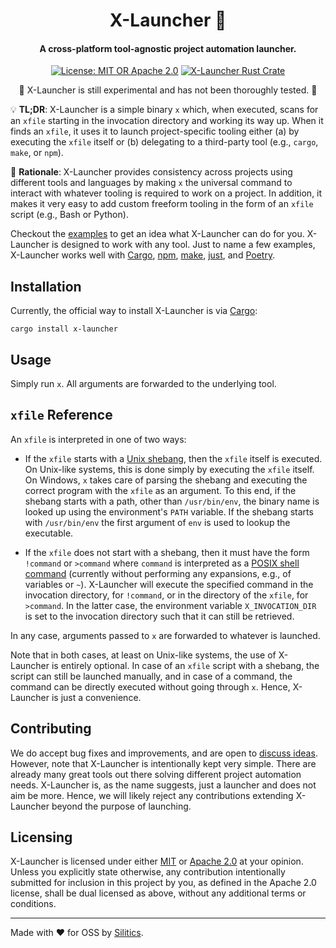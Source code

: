 <h1 align="center">
    X-Launcher 🚀
</h1>
<h4 align="center">
    A cross-platform tool-agnostic project automation launcher.
</h4>
<p align="center">
  <a href="https://github.com/silitics/x-launcher#licensing"><img alt="License: MIT OR Apache 2.0" src="https://img.shields.io/crates/l/x-launcher"></a>
  <a href="https://crates.io/crates/x-launcher"><img alt="X-Launcher Rust Crate" src="https://img.shields.io/crates/v/x-launcher?label=crates.io"></a>  
</p>
<p align="center">
  🚧 X-Launcher is still experimental and has not been thoroughly tested. 🚧
</p>

💡 **TL;DR**: X-Launcher is a simple binary `x` which, when executed, scans for an `xfile` starting in the invocation directory and working its way up. When it finds an `xfile`, it uses it to launch project-specific tooling either (a) by executing the `xfile` itself or (b) delegating to a third-party tool (e.g., `cargo`, `make`, or `npm`).

🤔 **Rationale**: X-Launcher provides consistency across projects using different tools and languages by making `x` the universal command to interact with whatever tooling is required to work on a project. In addition, it makes it very easy to add custom freeform tooling in the form of an `xfile` script (e.g., Bash or Python).

Checkout the [examples](https://github.com/silitics/x-launcher/tree/main/examples) to get an idea what X-Launcher can do for you. X-Launcher is designed to work with any tool. Just to name a few examples, X-Launcher works well with [Cargo](https://doc.rust-lang.org/cargo/), [npm](https://www.npmjs.com/), [make](https://www.gnu.org/software/make/), [just](https://just.systems/), and [Poetry](https://python-poetry.org/).


## Installation

Currently, the official way to install X-Launcher is via [Cargo](https://doc.rust-lang.org/cargo/):

```
cargo install x-launcher
```


## Usage

Simply run `x`. All arguments are forwarded to the underlying tool.


## `xfile` Reference

An `xfile` is interpreted in one of two ways:

- If the `xfile` starts with a [Unix shebang](https://en.wikipedia.org/wiki/Shebang_(Unix)), then the `xfile` itself is executed. On Unix-like systems, this is done simply by executing the `xfile` itself. On Windows, `x` takes care of parsing the shebang and executing the correct program with the `xfile` as an argument. To this end, if the shebang starts with a path, other than `/usr/bin/env`, the binary name is looked up using the environment's `PATH` variable. If the shebang starts with `/usr/bin/env` the first argument of `env` is used to lookup the executable.

- If the `xfile` does not start with a shebang, then it must have the form `!command` or `>command` where `command` is interpreted as a [POSIX shell command](https://pubs.opengroup.org/onlinepubs/9699919799/utilities/V3_chap02.html) (currently without performing any expansions, e.g., of variables or `~`). X-Launcher will execute the specified command in the invocation directory, for `!command`, or in the directory of the `xfile`, for `>command`. In the latter case, the environment variable `X_INVOCATION_DIR` is set to the invocation directory such that it can still be retrieved.

In any case, arguments passed to `x` are forwarded to whatever is launched.

Note that in both cases, at least on Unix-like systems, the use of X-Launcher is entirely optional. In case of an `xfile` script with a shebang, the script can still be launched manually, and in case of a command, the command can be directly executed without going through `x`. Hence, X-Launcher is just a convenience.


## Contributing

We do accept bug fixes and improvements, and are open to [discuss ideas](https://github.com/silitics/x-launcher/discussions/categories/ideas). However, note that X-Launcher is intentionally kept very simple. There are already many great tools out there solving different project automation needs. X-Launcher is, as the name suggests, just a launcher and does not aim be more. Hence, we will likely reject any contributions extending X-Launcher beyond the purpose of launching.


## Licensing

X-Launcher is licensed under either [MIT](https://github.com/silitics/sidex/blob/main/LICENSE-MIT) or [Apache 2.0](https://github.com/silitics/sidex/blob/main/LICENSE-APACHE) at your opinion. Unless you explicitly state otherwise, any contribution intentionally submitted for inclusion in this project by you, as defined in the Apache 2.0 license, shall be dual licensed as above, without any additional terms or conditions.

---

Made with ❤️ for OSS by [Silitics](https://www.silitics.com).
